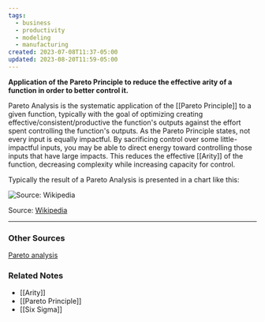 ```yaml
---
tags:
  - business
  - productivity
  - modeling
  - manufacturing
created: 2023-07-08T11:37-05:00
updated: 2023-08-20T11:59-05:00
---
```

**Application of the Pareto Principle to reduce the effective arity of a function in order to better control it.**

Pareto Analysis is the systematic application of the [[Pareto Principle]] to a given function, typically with the goal of optimizing creating effective/consistent/productive the function's outputs against the effort spent controlling the function's outputs. As the Pareto Principle states, not every input is equally impactful. By sacrificing control over some little-impactful inputs, you may be able to direct energy toward controlling those inputs that have large impacts. This reduces the effective [[Arity]] of the function, decreasing complexity while increasing capacity for control.

Typically the result of a Pareto Analysis is presented in a chart like this:

![Source: [Wikipedia](https://en.wikipedia.org/wiki/Pareto_analysis)](Untitled%206.png)

Source: [Wikipedia](https://en.wikipedia.org/wiki/Pareto_analysis)

---

### Other Sources

[Pareto analysis](https://en.wikipedia.org/wiki/Pareto_analysis)

### Related Notes
- [[Arity]] 
- [[Pareto Principle]] 
- [[Six Sigma]]